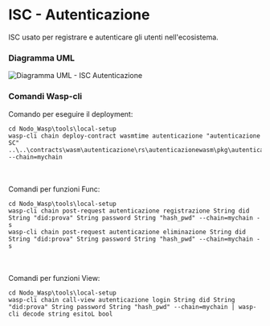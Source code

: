 # ISC - Autenticazione
ISC usato per registrare e autenticare gli utenti nell'ecosistema.

### Diagramma UML
![Diagramma UML - ISC Autenticazione](https://github.com/Tesi-Magistrale-FP/Nodo_Wasp/tree/main/diagrammi/autenticazione.png)

### Comandi Wasp-cli
Comando per eseguire il deployment:
```
cd Nodo_Wasp\tools\local-setup
wasp-cli chain deploy-contract wasmtime autenticazione "autenticazione SC" ..\..\contracts\wasm\autenticazione\rs\autenticazionewasm\pkg\autenticazionewasm_bg.wasm --chain=mychain
```
<br><br>
Comandi per funzioni Func:
```
cd Nodo_Wasp\tools\local-setup
wasp-cli chain post-request autenticazione registrazione String did String "did:prova" String password String "hash_pwd" --chain=mychain -s
wasp-cli chain post-request autenticazione eliminazione String did String "did:prova" String password String "hash_pwd" --chain=mychain -s
```
<br><br>
Comandi per funzioni View:
```
cd Nodo_Wasp\tools\local-setup
wasp-cli chain call-view autenticazione login String did String "did:prova" String password String "hash_pwd" --chain=mychain | wasp-cli decode string esitoL bool
```